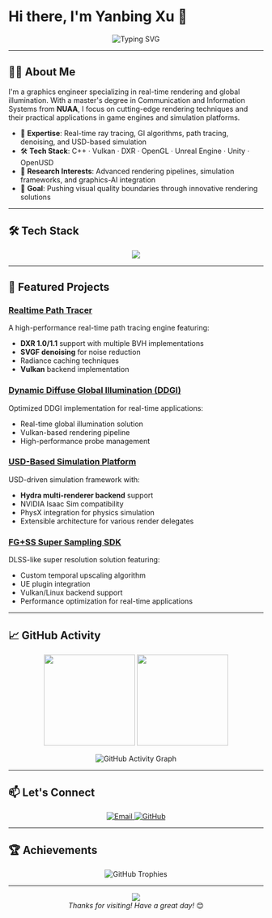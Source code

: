 # Hi there, I'm Yanbing Xu 👋

<p align="center">
  <img src="https://readme-typing-svg.demolab.com?font=Fira+Code&weight=600&size=24&duration=4000&pause=1000&color=7F00FF&center=true&vCenter=true&width=700&lines=Graphics+Developer+%7C+Realtime+Ray+Tracing+%7C+Rendering+Engineer;Passionate+about+Rendering%2C+GI+Algorithms%2C+and+Optimization;Always+learning+and+building+cool+stuff" alt="Typing SVG" />
</p>

---

## 🧑‍💻 About Me

I'm a graphics engineer specializing in real-time rendering and global illumination. With a master's degree in Communication and Information Systems from **NUAA**, I focus on cutting-edge rendering techniques and their practical applications in game engines and simulation platforms.

- 🌟 **Expertise**: Real-time ray tracing, GI algorithms, path tracing, denoising, and USD-based simulation
- 🛠 **Tech Stack**: C++ · Vulkan · DXR · OpenGL · Unreal Engine · Unity · OpenUSD
- 🔬 **Research Interests**: Advanced rendering pipelines, simulation frameworks, and graphics-AI integration
- 🚀 **Goal**: Pushing visual quality boundaries through innovative rendering solutions

---

## 🛠 Tech Stack

<p align="center">
  <img src="https://skillicons.dev/icons?i=cpp,cmake,python,vulkan,opengl,unity,unreal,git,github,linux,qt&perline=6" />
</p>

---

## 🚀 Featured Projects

### [Realtime Path Tracer](https://github.com/yanbingxu/realtime-path-tracer)
A high-performance real-time path tracing engine featuring:
- **DXR 1.0/1.1** support with multiple BVH implementations
- **SVGF denoising** for noise reduction
- Radiance caching techniques
- **Vulkan** backend implementation

### [Dynamic Diffuse Global Illumination (DDGI)](https://github.com/yanbingxu/ddgi)
Optimized DDGI implementation for real-time applications:
- Real-time global illumination solution
- Vulkan-based rendering pipeline
- High-performance probe management

### [USD-Based Simulation Platform](https://github.com/yanbingxu/usd-sim-platform)
USD-driven simulation framework with:
- **Hydra multi-renderer backend** support
- NVIDIA Isaac Sim compatibility
- PhysX integration for physics simulation
- Extensible architecture for various render delegates

### [FG+SS Super Sampling SDK](https://github.com/yanbingxu/fg-ss)
DLSS-like super resolution solution featuring:
- Custom temporal upscaling algorithm
- UE plugin integration
- Vulkan/Linux backend support
- Performance optimization for real-time applications

---

## 📈 GitHub Activity

<p align="center">
  <img height="180em" src="https://github-readme-stats.vercel.app/api?username=yanbingxu&show_icons=true&theme=radical&count_private=true&include_all_commits=true&hide_border=true" />
  <img height="180em" src="https://github-readme-stats.vercel.app/api/top-langs/?username=yanbingxu&layout=compact&theme=radical&hide_border=true&langs_count=8" />
</p>

<p align="center">
  <img src="https://github-readme-activity-graph.vercel.app/graph?username=yanbingxu&theme=react-dark&hide_border=true&area=true" alt="GitHub Activity Graph" />
</p>

---

## 📫 Let's Connect

<p align="center">
  <a href="mailto:edithxu1025@gmail.com">
    <img src="https://img.shields.io/badge/Email-D14836?style=for-the-badge&logo=gmail&logoColor=white" alt="Email" />
  </a>
  <a href="https://github.com/yanbingxu">
    <img src="https://img.shields.io/badge/GitHub-181717?style=for-the-badge&logo=github&logoColor=white" alt="GitHub" />
  </a>
</p>

---

## 🏆 Achievements

<p align="center">
  <img src="https://github-profile-trophy.vercel.app/?username=yanbingxu&theme=radical&no-frame=true&no-bg=true&margin-w=15&margin-h=15&row=2&column=4" alt="GitHub Trophies" />
</p>

---

<p align="center">
  <img src="https://capsule-render.vercel.app/api?type=waving&color=0:7F00FF,50:36BCF7,100:7F00FF&height=100&section=footer&fontSize=20&fontColor=fff"/>
  <br>
  <i>Thanks for visiting! Have a great day!</i> 😊
</p>
